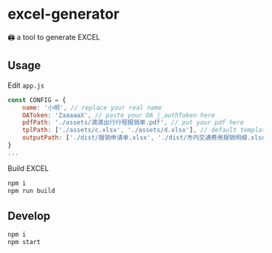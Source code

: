 # excel-generator
🖨️ a tool to generate EXCEL

## Usage
Edit `app.js`
```javascript
const CONFIG = {
    name: '小明', // replace your real name
    OAToken: 'ZaaaaaX', // paste your OA j_authToken here
    pdfPath: './assets/滴滴出行行程报销单.pdf', // put your pdf here
    tplPath: ['./assets/c.xlsx', './assets/d.xlsx'], // default template EXCEL
    outputPath: ['./dist/报销申请单.xlsx', './dist/市内交通费用报销明细.xlsx'], // output path setting
}
...
```
Build EXCEL
```javascript
npm i
npm run build
```

## Develop
```javascript
npm i
npm start
```
